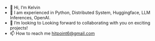 - 👋 Hi, I’m Kelvin
- 👀  I am experienced in Python, Distributed System, Huggingface, LLM Inferences, OpenAI.
- 💞️ I’m looking to Looking forward to collaborating with you on exciting projects!
- 📫 How to reach me hitpoint6@gmail.com

<!---
hitpoint6/hitpoint6 is a ✨ special ✨ repository because its `README.md` (this file) appears on your GitHub profile.
You can click the Preview link to take a look at your changes.
--->
